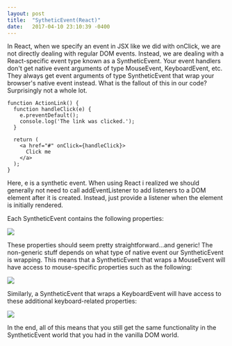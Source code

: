```yaml
---
layout: post
title:  "SytheticEvent(React)"
date:   2017-04-10 23:10:39 -0400
---
```



 In React, when we specify an event in JSX like we did with onClick, we are not directly dealing with regular DOM events. Instead, we are dealing with a React-specific event type known as a SyntheticEvent. Your event handlers don't get native event arguments of type MouseEvent, KeyboardEvent, etc. They always get event arguments of type SyntheticEvent that wrap your browser's native event instead. What is the fallout of this in our code? Surprisingly not a whole lot.
	 
 	 
```
function ActionLink() {
  function handleClick(e) {
    e.preventDefault();
    console.log('The link was clicked.');
  }

  return (
    <a href="#" onClick={handleClick}>
      Click me
    </a>
  );
}
```
	 
Here, e is a synthetic event. When using React i realized we  should generally not need to call addEventListener to add listeners to a DOM element after it is created. Instead, just provide a listener when the element is initially rendered.
	 
Each SyntheticEvent contains the following properties:

![](http://i.imgur.com/KXn5rjQ.png)

These properties should seem pretty straightforward...and generic! The non-generic stuff depends on what type of native event our SyntheticEvent is wrapping. This means that a SyntheticEvent that wraps a MouseEvent will have access to mouse-specific properties such as the following:

![](http://i.imgur.com/B9f1x6U.png)

Similarly, a SyntheticEvent that wraps a KeyboardEvent will have access to these additional keyboard-related properties:

![](http://i.imgur.com/D0ZeIEB.png)


In the end, all of this means that you still get the same functionality in the SyntheticEvent world that you had in the vanilla DOM world.




			 

